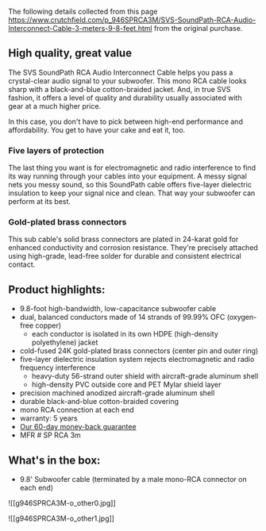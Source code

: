 The following details collected from this page https://www.crutchfield.com/p_946SPRCA3M/SVS-SoundPath-RCA-Audio-Interconnect-Cable-3-meters-9-8-feet.html from the original purchase.

## High quality, great value

The SVS SoundPath RCA Audio Interconnect Cable helps you pass a crystal-clear audio signal to your subwoofer. This mono RCA cable looks sharp with a black-and-blue cotton-braided jacket. And, in true SVS fashion, it offers a level of quality and durability usually associated with gear at a much higher price.

In this case, you don't have to pick between high-end performance and affordability. You get to have your cake and eat it, too.

### Five layers of protection

The last thing you want is for electromagnetic and radio interference to find its way running through your cables into your equipment. A messy signal nets you messy sound, so this SoundPath cable offers five-layer dielectric insulation to keep your signal nice and clean. That way your subwoofer can perform at its best.

### Gold-plated brass connectors

This sub cable's solid brass connectors are plated in 24-karat gold for enhanced conductivity and corrosion resistance. They're precisely attached using high-grade, lead-free solder for durable and consistent electrical contact.

## Product highlights:

- 9.8-foot high-bandwidth, low-capacitance subwoofer cable
- dual, balanced conductors made of 14 strands of 99.99% OFC (oxygen-free copper)
    - each conductor is isolated in its own HDPE (high-density polyethylene) jacket
- cold-fused 24K gold-plated brass connectors (center pin and outer ring)
- five-layer dielectric insulation system rejects electromagnetic and radio frequency interference
    - heavy-duty 56-strand outer shield with aircraft-grade aluminum shell
    - high-density PVC outside core and PET Mylar shield layer
- precision machined anodized aircraft-grade aluminum shell
- durable black-and-blue cotton-braided covering
- mono RCA connection at each end
- warranty: 5 years
- [Our 60-day money-back guarantee](https://www.crutchfield.com/popups/guarantee.aspx)
- MFR # SP RCA 3m

## What's in the box:

- 9.8' Subwoofer cable (terminated by a male mono-RCA connector on each end)

![[g946SPRCA3M-o_other0.jpg]]

![[g946SPRCA3M-o_other1.jpg]]
